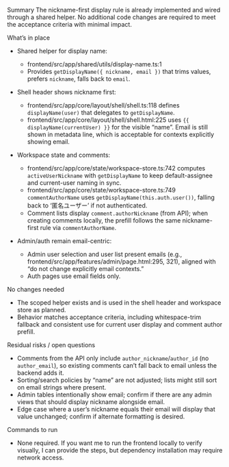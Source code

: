 Summary
The nickname-first display rule is already implemented and wired through a shared helper. No additional code changes are required to meet the acceptance criteria with minimal impact.

What’s in place
- Shared helper for display name:
  - frontend/src/app/shared/utils/display-name.ts:1
  - Provides `getDisplayName({ nickname, email })` that trims values, prefers `nickname`, falls back to `email`.

- Shell header shows nickname first:
  - frontend/src/app/core/layout/shell/shell.ts:118 defines `displayName(user)` that delegates to `getDisplayName`.
  - frontend/src/app/core/layout/shell/shell.html:225 uses `{{ displayName(currentUser) }}` for the visible “name”. Email is still shown in metadata line, which is acceptable for contexts explicitly showing email.

- Workspace state and comments:
  - frontend/src/app/core/state/workspace-store.ts:742 computes `activeUserNickname` with `getDisplayName` to keep default-assignee and current-user naming in sync.
  - frontend/src/app/core/state/workspace-store.ts:749 `commentAuthorName` uses `getDisplayName(this.auth.user())`, falling back to ‘匿名ユーザー’ if not authenticated.
  - Comment lists display `comment.authorNickname` (from API); when creating comments locally, the prefill follows the same nickname-first rule via `commentAuthorName`.

- Admin/auth remain email-centric:
  - Admin user selection and user list present emails (e.g., frontend/src/app/features/admin/page.html:295, 321), aligned with “do not change explicitly email contexts.”
  - Auth pages use email fields only.

No changes needed
- The scoped helper exists and is used in the shell header and workspace store as planned.
- Behavior matches acceptance criteria, including whitespace-trim fallback and consistent use for current user display and comment author prefill.

Residual risks / open questions
- Comments from the API only include `author_nickname`/`author_id` (no `author_email`), so existing comments can’t fall back to email unless the backend adds it.
- Sorting/search policies by “name” are not adjusted; lists might still sort on email strings where present.
- Admin tables intentionally show email; confirm if there are any admin views that should display nickname alongside email.
- Edge case where a user’s nickname equals their email will display that value unchanged; confirm if alternate formatting is desired.

Commands to run
- None required. If you want me to run the frontend locally to verify visually, I can provide the steps, but dependency installation may require network access.